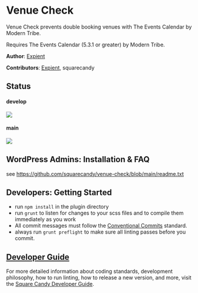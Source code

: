 # Venue Check

Venue Check prevents double booking venues with The Events Calendar by Modern Tribe.

Requires The Events Calendar (5.3.1 or greater) by Modern Tribe.

**Author**: [Expient](http://expient.com)

**Contributors**: [Expient](http://expient.com), squarecandy

## Status

#### develop
![](https://github.com/squarecandy/venue-check/workflows/WordPress%20Standards/badge.svg?branch=develop&event=push)

#### main
![](https://github.com/squarecandy/venue-check/workflows/WordPress%20Standards/badge.svg)

## WordPress Admins: Installation & FAQ

see https://github.com/squarecandy/venue-check/blob/main/readme.txt

## Developers: Getting Started

* run `npm install` in the plugin directory
* run `grunt` to listen for changes to your scss files and to compile them immediately as you work
* All commit messages must follow the [Conventional Commits](https://www.conventionalcommits.org/) standard.
* always run `grunt preflight` to make sure all linting passes before you commit.

## [Developer Guide](https://developers.squarecandy.net)

For more detailed information about coding standards, development philosophy, how to run linting, how to release a new version, and more, visit the [Square Candy Developer Guide](https://developers.squarecandy.net).
